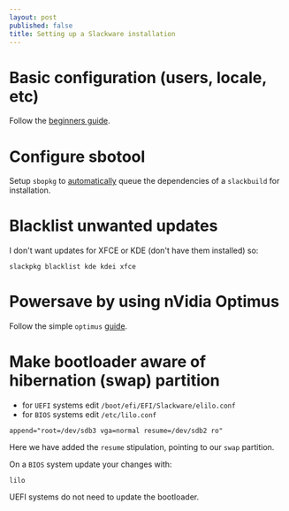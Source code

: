 ```yaml
---
layout: post
published: false
title: Setting up a Slackware installation
---
```


# Basic configuration (users, locale, etc)

Follow the [beginners guide](http://docs.slackware.com/slackware:beginners_guide).

# Configure sbotool

Setup `sbopkg` to [automatically](http://slackblogs.blogspot.ca/2014/01/managing-sbo-dependencies-easily.html) queue the dependencies of a `slackbuild` for installation. 

# Blacklist unwanted updates

I don't want updates for XFCE or KDE (don't have them installed) so:

```
slackpkg blacklist kde kdei xfce
```

# Powersave by using nVidia Optimus

Follow the simple `optimus` [guide](http://docs.slackware.com/howtos:hardware:nvidia_optimus).

# Make bootloader aware of hibernation (swap) partition

- for `UEFI` systems edit `/boot/efi/EFI/Slackware/elilo.conf`
- for `BIOS` systems edit `/etc/lilo.conf`

```
append="root=/dev/sdb3 vga=normal resume=/dev/sdb2 ro"
```
Here we have added the `resume` stipulation, pointing to our `swap` partition.

On a `BIOS` system update your changes with:

```
lilo
```

UEFI systems do not need to update the bootloader.